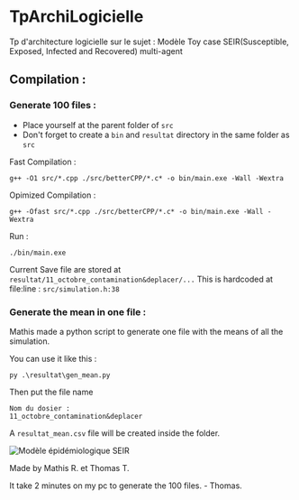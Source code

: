 # TpArchiLogicielle
Tp d'architecture logicielle sur le sujet : Modèle Toy case SEIR(Susceptible, Exposed, Infected and Recovered) multi-agent

## Compilation : 

### Generate 100 files :

- Place yourself at the parent folder of `src`
- Don't forget to create a `bin` and `resultat` directory in the same folder as `src`

Fast Compilation :

```shell
g++ -O1 src/*.cpp ./src/betterCPP/*.c* -o bin/main.exe -Wall -Wextra
```
Opimized Compilation :

```shell
g++ -Ofast src/*.cpp ./src/betterCPP/*.c* -o bin/main.exe -Wall -Wextra
```

Run :

```shell
./bin/main.exe
```

Current Save file are stored at `resultat/11_octobre_contamination&deplacer/...`
This is hardcoded at file:line : `src/simulation.h:38`

### Generate the mean in one file :

Mathis made a python script to generate one file with the means of all the simulation.

You can use it like this :

```shell
py .\resultat\gen_mean.py

```

Then put the file name

```shell
Nom du dosier : 
11_octobre_contamination&deplacer
```

A `resultat_mean.csv` file will be created inside the folder. 

![Modèle épidémiologique SEIR](https://cdn.discordapp.com/attachments/751057885730963578/1165708275019415592/image.png)


Made by Mathis R. et Thomas T.

It take 2 minutes on my pc to generate the 100 files. - Thomas.